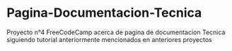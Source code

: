 # Pagina-Documentacion-Tecnica
Proyecto n°4 FreeCodeCamp acerca de pagina de documentacion Tecnica siguiendo tutorial anteriormente mencionados en anteriores proyectos
